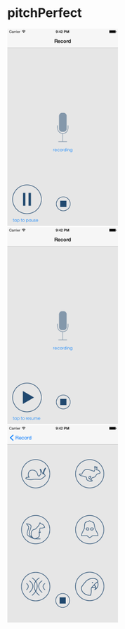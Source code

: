 # pitchPerfect

<img src="https://github.com/travisgillespie/pitchPerfect/blob/master/screenshots/iOS%20Simulator%20Screen%20Shot%20Aug%2024%2C%202015%2C%209.42.42%20PM.png" width="50%" />

<img src="https://github.com/travisgillespie/pitchPerfect/blob/master/screenshots/iOS%20Simulator%20Screen%20Shot%20Aug%2024%2C%202015%2C%209.42.49%20PM.png" width="50%" />

<img src="https://github.com/travisgillespie/pitchPerfect/blob/master/screenshots/iOS%20Simulator%20Screen%20Shot%20Aug%2024%2C%202015%2C%209.42.53%20PM.png" width="50%" />